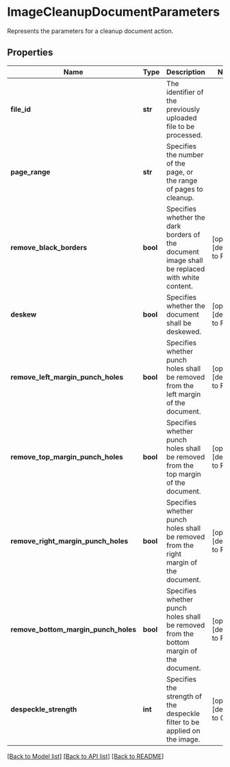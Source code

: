 # ImageCleanupDocumentParameters

Represents the parameters for a cleanup document action.
## Properties
Name | Type | Description | Notes
------------ | ------------- | ------------- | -------------
**file_id** | **str** | The identifier of the previously uploaded file to be processed. | 
**page_range** | **str** | Specifies the number of the page, or the range of pages to cleanup. | 
**remove_black_borders** | **bool** | Specifies whether the dark borders of the document image shall be replaced with white content. | [optional] [default to False]
**deskew** | **bool** | Specifies whether the document shall be deskewed. | [optional] [default to False]
**remove_left_margin_punch_holes** | **bool** | Specifies whether punch holes shall be removed from the left margin of the document. | [optional] [default to False]
**remove_top_margin_punch_holes** | **bool** | Specifies whether punch holes shall be removed from the top margin of the document. | [optional] [default to False]
**remove_right_margin_punch_holes** | **bool** | Specifies whether punch holes shall be removed from the right margin of the document. | [optional] [default to False]
**remove_bottom_margin_punch_holes** | **bool** | Specifies whether punch holes shall be removed from the bottom margin of the document. | [optional] [default to False]
**despeckle_strength** | **int** | Specifies the strength of the despeckle filter to be applied on the image. | [optional] [default to 0]

[[Back to Model list]](../README.md#documentation-for-models) [[Back to API list]](../README.md#documentation-for-api-endpoints) [[Back to README]](../README.md)


